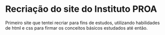 <h1>Recriação do site do Instituto PROA</h1>

<p> Primeiro site que tentei recriar para fins de estudos, utilizando habilidades de html e css para firmar os conceitos básicos estudados até então. </p>

